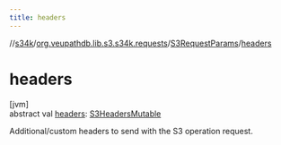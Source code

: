 ```yaml
---
title: headers
---
```

//[s34k](../../../index.html)/[org.veupathdb.lib.s3.s34k.requests](../index.html)/[S3RequestParams](index.html)/[headers](headers.html)



# headers



[jvm]\
abstract val [headers](headers.html): [S3HeadersMutable](../../org.veupathdb.lib.s3.s34k.fields.headers/-s3-headers-mutable/index.html)



Additional/custom headers to send with the S3 operation request.




